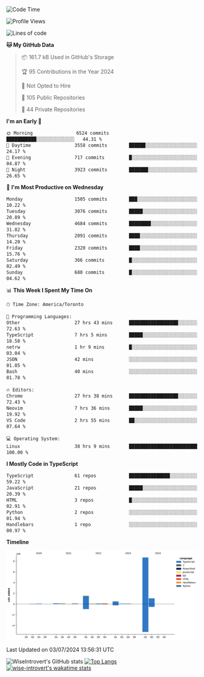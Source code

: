 <!--START_SECTION:waka-->
![Code Time](http://img.shields.io/badge/Code%20Time-1%2C838%20hrs%2053%20mins-blue)

![Profile Views](http://img.shields.io/badge/Profile%20Views-0-blue)

![Lines of code](https://img.shields.io/badge/From%20Hello%20World%20I%27ve%20Written-12.5%20million%20lines%20of%20code-blue)

**🐱 My GitHub Data** 

> 📦 161.7 kB Used in GitHub's Storage 
 > 
> 🏆 95 Contributions in the Year 2024
 > 
> 🚫 Not Opted to Hire
 > 
> 📜 105 Public Repositories 
 > 
> 🔑 44 Private Repositories 
 > 
**I'm an Early 🐤** 

```text
🌞 Morning                6524 commits        ███████████░░░░░░░░░░░░░░   44.31 % 
🌆 Daytime                3558 commits        ██████░░░░░░░░░░░░░░░░░░░   24.17 % 
🌃 Evening                717 commits         █░░░░░░░░░░░░░░░░░░░░░░░░   04.87 % 
🌙 Night                  3923 commits        ███████░░░░░░░░░░░░░░░░░░   26.65 % 
```
📅 **I'm Most Productive on Wednesday** 

```text
Monday                   1505 commits        ███░░░░░░░░░░░░░░░░░░░░░░   10.22 % 
Tuesday                  3076 commits        █████░░░░░░░░░░░░░░░░░░░░   20.89 % 
Wednesday                4684 commits        ████████░░░░░░░░░░░░░░░░░   31.82 % 
Thursday                 2091 commits        ████░░░░░░░░░░░░░░░░░░░░░   14.20 % 
Friday                   2320 commits        ████░░░░░░░░░░░░░░░░░░░░░   15.76 % 
Saturday                 366 commits         █░░░░░░░░░░░░░░░░░░░░░░░░   02.49 % 
Sunday                   680 commits         █░░░░░░░░░░░░░░░░░░░░░░░░   04.62 % 
```


📊 **This Week I Spent My Time On** 

```text
🕑︎ Time Zone: America/Toronto

💬 Programming Languages: 
Other                    27 hrs 43 mins      ██████████████████░░░░░░░   72.63 % 
TypeScript               7 hrs 5 mins        █████░░░░░░░░░░░░░░░░░░░░   18.58 % 
netrw                    1 hr 9 mins         █░░░░░░░░░░░░░░░░░░░░░░░░   03.04 % 
JSON                     42 mins             ░░░░░░░░░░░░░░░░░░░░░░░░░   01.85 % 
Bash                     40 mins             ░░░░░░░░░░░░░░░░░░░░░░░░░   01.78 % 

🔥 Editors: 
Chrome                   27 hrs 38 mins      ██████████████████░░░░░░░   72.43 % 
Neovim                   7 hrs 36 mins       █████░░░░░░░░░░░░░░░░░░░░   19.92 % 
VS Code                  2 hrs 55 mins       ██░░░░░░░░░░░░░░░░░░░░░░░   07.64 % 

💻 Operating System: 
Linux                    38 hrs 9 mins       █████████████████████████   100.00 % 
```

**I Mostly Code in TypeScript** 

```text
TypeScript               61 repos            ███████████████░░░░░░░░░░   59.22 % 
JavaScript               21 repos            █████░░░░░░░░░░░░░░░░░░░░   20.39 % 
HTML                     3 repos             █░░░░░░░░░░░░░░░░░░░░░░░░   02.91 % 
Python                   2 repos             ░░░░░░░░░░░░░░░░░░░░░░░░░   01.94 % 
Handlebars               1 repo              ░░░░░░░░░░░░░░░░░░░░░░░░░   00.97 % 
```



**Timeline**

![Lines of Code chart](https://raw.githubusercontent.com/wise-introvert/wise-introvert/master/assets/bar_graph.png)


 Last Updated on 03/07/2024 13:56:31 UTC
<!--END_SECTION:waka-->

![WiseIntrovert's GitHub stats](https://github-readme-stats.vercel.app/api?username=wise-introvert&count_private=true&show_icons=true)
[![Top Langs](https://github-readme-stats.vercel.app/api/top-langs/?username=wise-introvert&langs_count=10)](https://github.com/anuraghazra/github-readme-stats)
[![wise-introvert's wakatime stats](https://github-readme-stats.vercel.app/api/wakatime?username=wiseintrovert)](https://github.com/anuraghazra/github-readme-stats)
